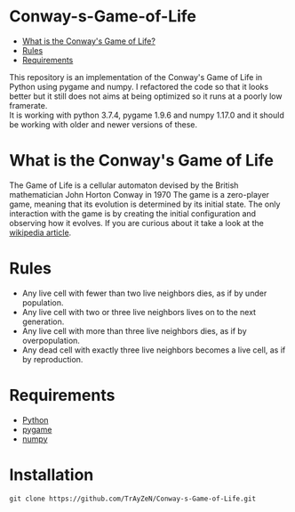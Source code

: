 # Conway-s-Game-of-Life

- [What is the Conway's Game of Life?](#what-is-the-conway's-game-of-life)
- [Rules](#rules)
- [Requirements](#requirements)

This repository is an implementation of the Conway's Game of Life in Python using pygame and numpy. I refactored the code so that it looks better but it still does not aims at being optimized so it runs at a poorly low framerate.  
It is working with python 3.7.4, pygame 1.9.6 and numpy 1.17.0 and it should be working with older and newer versions of these.

# What is the Conway's Game of Life
The Game of Life is a cellular automaton devised by the British mathematician John Horton Conway in 1970
The game is a zero-player game, meaning that its evolution is determined by its initial state. The only interaction with the game is by creating the initial configuration and observing how it evolves. If you are curious about it take a look at the [wikipedia article](https://en.wikipedia.org/wiki/Conway%27s_Game_of_Life).

# Rules
* Any live cell with fewer than two live neighbors dies, as if by under population.
* Any live cell with two or three live neighbors lives on to the next generation.
* Any live cell with more than three live neighbors dies, as if by overpopulation.
* Any dead cell with exactly three live neighbors becomes a live cell, as if by reproduction.

# Requirements
* [Python](https://www.python.org/)
* [pygame](https://pypi.org/project/pygame/)
* [numpy](https://pypi.org/project/numpy/)

# Installation
```
git clone https://github.com/TrAyZeN/Conway-s-Game-of-Life.git
```
